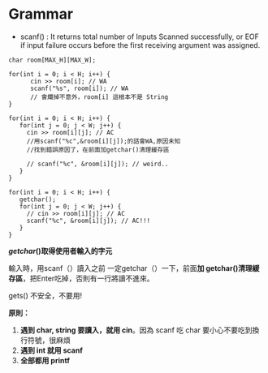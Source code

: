 # Grammar

* scanf() : It returns total number of Inputs Scanned successfully, or EOF if input failure occurs before the first receiving argument was assigned.

```
char room[MAX_H][MAX_W];

for(int i = 0; i < H; i++) {
      cin >> room[i]; // WA
      scanf("%s", room[i]); // WA
      // 會爛掉不意外，room[i] 這根本不是 String
}
```

```
for(int i = 0; i < H; i++) {  
   for(int j = 0; j < W; j++) {
     cin >> room[i][j]; // AC
     //用scanf("%c",&room[i][j]);的話會WA,原因未知
	 //找到錯誤原因了，在前面加getchar()清理緩存區
     
     // scanf("%c", &room[i][j]); // weird..
   }
}
```

````
for(int i = 0; i < H; i++) {  
   getchar();
   for(int j = 0; j < W; j++) {
     // cin >> room[i][j]; // AC
     scanf("%c", &room[i][j]); // AC!!!
   }
}
````

***getchar*()取得使用者輸入的字元**

輸入時，用scanf（）讀入之前 一定getchar（）一下，前面**加 getchar()清理緩存區**，把Enter吃掉，否則有一行將讀不進來。

gets() 不安全，不要用!



**原則：**

1. **遇到 char, string 要讀入，就用 cin**。因為 scanf 吃 char 要小心不要吃到換行符號，很麻煩
2. **遇到 int 就用 scanf**
3. **全部都用 printf**

